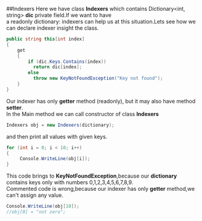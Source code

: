 
##Indexers
Here we have class **Indexers** which contains Dictionary<int, string> **dic**  private field.If we want to have</br>
a readonly dictionary: indexers can help us at this situation.Lets see how we can declare indexer insight the class.
```cs
public string this[int index]
{
    get
    {
        if (dic.Keys.Contains(index))
          return dic[index];
        else
          throw new KeyNotFoundException("Key not found");
    }
}
```
Our indexer has only **getter** method (readonly), but it may also have method **setter**.</br>
In the Main method we can call constructor of class **Indexers**
```cs
Indexers obj = new Indexers(dictionary);
```
and then print all values with given keys.
```cs
for (int i = 0; i < 10; i++)
{
     Console.WriteLine(obj[i]);
}
```
This code brings to **KeyNotFoundException**,because our **dictionary** contains keys only with numbers 0,1,2,3,4,5,6,7,8,9.</br>
Commented code is wrong,because our indexer has only **getter** method,we can't assign any value.

```cs
Console.WriteLine(obj[10]);
//obj[0] = "not zero";
```

